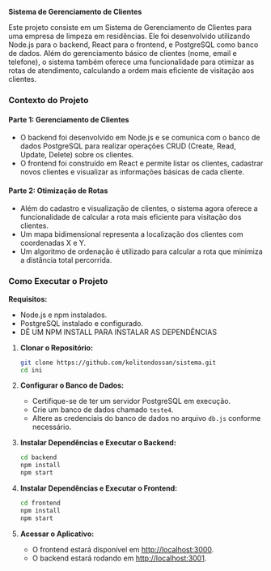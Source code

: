 **Sistema de Gerenciamento de Clientes**

Este projeto consiste em um Sistema de Gerenciamento de Clientes para uma empresa de limpeza em residências. Ele foi desenvolvido utilizando Node.js para o backend, React para o frontend, e PostgreSQL como banco de dados. Além do gerenciamento básico de clientes (nome, email e telefone), o sistema também oferece uma funcionalidade para otimizar as rotas de atendimento, calculando a ordem mais eficiente de visitação aos clientes.

### Contexto do Projeto

#### Parte 1: Gerenciamento de Clientes

- O backend foi desenvolvido em Node.js e se comunica com o banco de dados PostgreSQL para realizar operações CRUD (Create, Read, Update, Delete) sobre os clientes.
- O frontend foi construído em React e permite listar os clientes, cadastrar novos clientes e visualizar as informações básicas de cada cliente.

#### Parte 2: Otimização de Rotas

- Além do cadastro e visualização de clientes, o sistema agora oferece a funcionalidade de calcular a rota mais eficiente para visitação dos clientes.
- Um mapa bidimensional representa a localização dos clientes com coordenadas X e Y.
- Um algoritmo de ordenação é utilizado para calcular a rota que minimiza a distância total percorrida.

### Como Executar o Projeto

**Requisitos:**
- Node.js e npm instalados.
- PostgreSQL instalado e configurado.
- DÊ UM NPM INSTALL PARA INSTALAR AS DEPENDÊNCIAS

1. **Clonar o Repositório:**
   ```bash
   git clone https://github.com/kelitondossan/sistema.git
   cd ini
   ```

2. **Configurar o Banco de Dados:**
   - Certifique-se de ter um servidor PostgreSQL em execução.
   - Crie um banco de dados chamado `teste4`.
   - Altere as credenciais do banco de dados no arquivo `db.js` conforme necessário.

3. **Instalar Dependências e Executar o Backend:**
   ```bash
   cd backend
   npm install
   npm start
   ```

4. **Instalar Dependências e Executar o Frontend:**
   ```bash
   cd frontend
   npm install
   npm start
   ```

5. **Acessar o Aplicativo:**
   - O frontend estará disponível em [http://localhost:3000](http://localhost:3000).
   - O backend estará rodando em [http://localhost:3001](http://localhost:3001).
